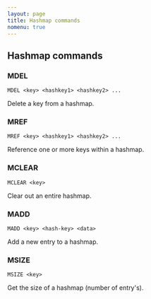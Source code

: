 ```yaml
---
layout: page
title: Hashmap commands
nomenu: true
---
```


## Hashmap commands

### MDEL
	MDEL <key> <hashkey1> <hashkey2> ...
Delete a key from a hashmap.

### MREF
	MREF <key> <hashkey1> <hashkey2> ...
Reference one or more keys within a hashmap.

### MCLEAR
	MCLEAR <key>
Clear out an entire hashmap.

### MADD
	MADD <key> <hash-key> <data>
Add a new entry to a hashmap.

### MSIZE
	MSIZE <key>
Get the size of a hashmap (number of entry's).

